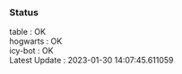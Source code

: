### Status


table : OK  
hogwarts : OK  
icy-bot : OK  
Latest Update : 2023-01-30 14:07:45.611059
